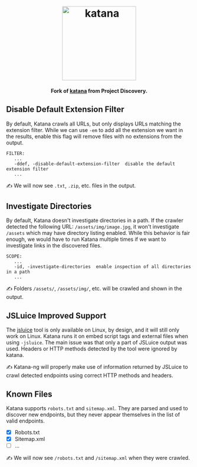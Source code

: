 <h1 align="center">
  <img src="https://user-images.githubusercontent.com/8293321/196779266-421c79d4-643a-4f73-9b54-3da379bbac09.png" alt="katana" width="200px">
  <br>
</h1>

<h4 align="center">Fork of <a href="https://github.com/projectdiscovery/katana">katana</a> from Project Discovery.</h4>

## Disable Default Extension Filter

By default, Katana crawls all URLs, but only displays URLs matching the extension filter. While we can use `-em` to add all the extension we want in the results, enable this flag will remove files with no extensions from the output.

```console
FILTER:
   ...
   -ddef, -disable-default-extension-filter  disable the default extension filter
   ...
```

✍️ We will now see `.txt`, `.zip`, etc. files in the output.

## Investigate Directories

By default, Katana doesn't investigate directories in a path. If the crawler detected the following URL: `/assets/img/image.jpg`, it won't investigate `/assets` which may have directory listing enabled. While this behavior is fair enough, we would have to run Katana multiple times if we want to investigate links in the discovered files.

```console
SCOPE:
   ...
   -id, -investigate-directories  enable inspection of all directories in a path
   ...
```

✍️ Folders `/assets/`, `/assets/img/`, etc. will be crawled and shown in the output.

## JSLuice Improved Support

The [jsluice](https://github.com/BishopFox/jsluice) tool is only available on Linux, by design, and it will still only work on Linux. Katana runs it on embed script tags and external files when using `-jsluice`. The main issue was that only a part of JSLuice output was used. Headers or HTTP methods detected by the tool were ignored by katana.

✍️ Katana-ng will properly make use of information returned by JSLuice to crawl detected endpoints using correct HTTP methods and headers.

## Known Files

Katana supports `robots.txt` and `sitemap.xml`. They are parsed and used to discover new endpoints, but they never appear themselves in the list of valid endpoints.

* [x] Robots.txt
* [x] Sitemap.xml
* [ ] ...

✍️ We will now see `/robots.txt` and `/sitemap.xml` when they were crawled.